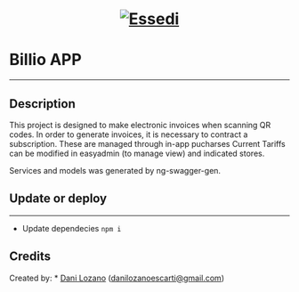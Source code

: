 <h1 align="center"><a href="http://www.essedi.es"><img src="http://www.essedi.es/wp-content/uploads/2017/12/cropped-newsletter-logo-essedi.png" alt="Essedi"></a></h1>

# Billio APP
***

## Description
This project is designed to make electronic invoices when scanning QR codes.
In order to generate invoices, it is necessary to contract a subscription. 
These are managed through in-app pucharses
Current Tariffs can be modified in easyadmin (to manage view) and indicated stores.

Services and models was generated by ng-swagger-gen.


## Update or deploy
-------
* Update dependecies
```npm i```

Credits
-------

Created by:
     * [Dani Lozano](https://github.com/danilozano413) (danilozanoescarti@gmail.com)

